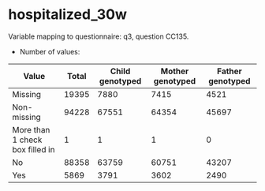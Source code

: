 # hospitalized_30w
Variable mapping to questionnaire: q3, question CC135.
- Number of values:

| Value | Total | Child genotyped | Mother genotyped | Father genotyped |
| ----- | ----- | --------------- | ---------------- | ---------------- |
| Missing | 19395 | 7880 | 7415 | 4521 |
| Non-missing | 94228 | 67551 | 64354 | 45697 |
| More than 1 check box filled in | 1 | 1 | 1 |0 |
| No | 88358 | 63759 | 60751 |43207 |
| Yes | 5869 | 3791 | 3602 |2490 |



